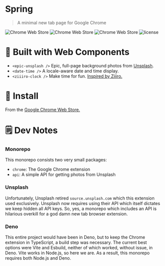 # Spring
> A minimal new tab page for Google Chrome

![Chrome Web Store](https://img.shields.io/chrome-web-store/v/lcomlokgcbklomfecjjpjlncapnhepbl.svg)
![Chrome Web Store](https://img.shields.io/chrome-web-store/users/lcomlokgcbklomfecjjpjlncapnhepbl.svg)
![Chrome Web Store](https://img.shields.io/chrome-web-store/stars/lcomlokgcbklomfecjjpjlncapnhepbl.svg)
![license](https://img.shields.io/github/license/jamiller619/spring.svg)

# 🤖 Built with Web Components
- `<epic-unsplash />` Epic, full-page background photos from [Unsplash](http://www.unsplash.com).
- `<date-time />` A locale-aware date and time display.
- `<ziiiro-clock />` Make time for fun. [Inspired by Ziiiro.](http://www.ziiiro.com/)

# 💾 Install
From the [Google Chrome Web
Store.](https://chrome.google.com/webstore/detail/spring/lcomlokgcbklomfecjjpjlncapnhepbl?hl=en-US)

# 🗒️ Dev Notes
### Monorepo
This monorepo consists two very small packages:
- `chrome`: The Google Chrome extension
- `api`: A simple API for getting photos from Unsplash

### Unsplash
Unfortunately, Unsplash retired `source.unsplash.com` which
this extension used exclusively. Unsplash now requires using
their API which itself dictates we keep hidden all API keys.
So, yes, a monorepo which includes an API is hilarious
overkill for a god damn new tab browser extension.

### Deno
This entire project would have been in Deno, but to keep the
Chrome extension in TypeScript, a build step was necessary.
The current best options were Vite and Esbuild, neither of
which worked, without issue, in Deno. Vite works in Node.js, so
here we are. As a result, this monorepo requires both Node.js and Deno.

